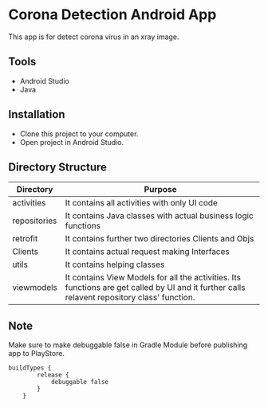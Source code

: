 # Corona Detection Android App

This app is for detect corona virus in an xray image.

## Tools

- Android Studio
- Java

## Installation

- Clone this project to your computer.
- Open project in Android Studio.


## Directory Structure

|Directory       |Purpose                          
|----------------|-------------------------------
|activities      |It contains all activities with only UI code           
|repositories    |It contains Java classes with actual business logic functions
|retrofit        |It contains further two directories Clients and Objs
|Clients         |It contains actual request making Interfaces
|utils           |It contains helping classes
|viewmodels      |It contains View Models for all the activities. Its functions are get called by UI and it further calls relavent repository class' function.

## Note

Make sure to make debuggable false in Gradle Module before publishing app to PlayStore.

```
buildTypes {
        release {
            debuggable false
        }
    }
```